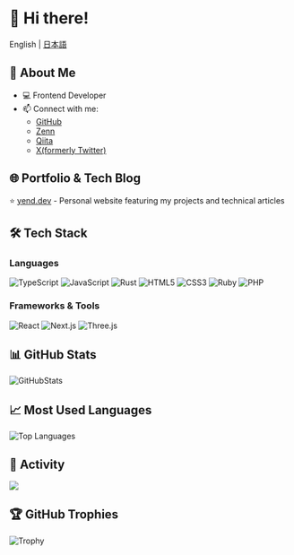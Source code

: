 # 👋 Hi there!

English | [日本語](./README.ja.md)

## 🚀 About Me
- 💻 Frontend Developer
- 📫 Connect with me:
  - [GitHub](https://github.com/yend724)
  - [Zenn](https://zenn.dev/yend724)
  - [Qiita](https://qiita.com/yend724)
  - [X(formerly Twitter)](https://x.com/yend724)

## 🌐 Portfolio & Tech Blog
⭐️ [yend.dev](https://yend.dev/) - Personal website featuring my projects and technical articles

## 🛠 Tech Stack

### Languages
![TypeScript](https://img.shields.io/badge/-TypeScript-3178C6?style=flat-square&logo=TypeScript&logoColor=white)
![JavaScript](https://img.shields.io/badge/-JavaScript-F7DF1E?style=flat-square&logo=JavaScript&logoColor=black)
![Rust](https://img.shields.io/badge/-Rust-000000?style=flat-square&logo=Rust&logoColor=white)
![HTML5](https://img.shields.io/badge/-HTML5-E34F26?style=flat-square&logo=html5&logoColor=white)
![CSS3](https://img.shields.io/badge/-CSS3-1572B6?style=flat-square&logo=css3&logoColor=white)
![Ruby](https://img.shields.io/badge/-Ruby-CC342D?style=flat-square&logo=Ruby&logoColor=white)
![PHP](https://img.shields.io/badge/-PHP-777BB4?style=flat-square&logo=PHP&logoColor=white)

### Frameworks & Tools
![React](https://img.shields.io/badge/-React-61DAFB?style=flat-square&logo=React&logoColor=black)
![Next.js](https://img.shields.io/badge/-Next.js-000000?style=flat-square&logo=Next.js&logoColor=white)
![Three.js](https://img.shields.io/badge/-Three.js-000000?style=flat-square&logo=Three.js&logoColor=white)

## 📊 GitHub Stats
![GitHubStats](https://github-readme-stats.vercel.app/api?username=yend724&show_icons=true&theme=tokyonight)

## 📈 Most Used Languages
![Top Languages](https://github-readme-stats.vercel.app/api/top-langs/?username=yend724&layout=compact&theme=tokyonight)

## 📅 Activity
![](https://github-profile-summary-cards.vercel.app/api/cards/profile-details?username=yend724&theme=tokyonight)

## 🏆 GitHub Trophies
![Trophy](https://github-profile-trophy.vercel.app/?username=yend724&theme=tokyonight)
